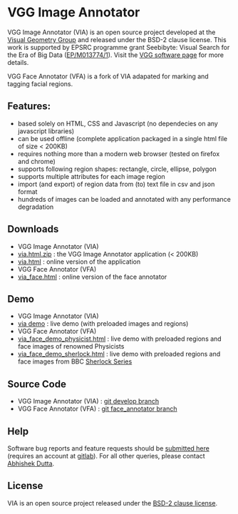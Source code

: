 # VGG Image Annotator

VGG Image Annotator (VIA) is an open source project developed at the 
[Visual Geometry Group](http://www.robots.ox.ac.uk/~vgg/) and released under 
the BSD-2 clause license. This work is supported by EPSRC programme grant 
Seebibyte: Visual Search for the Era of Big Data ([EP/M013774/1](http://www.seebibyte.org/index.html)).
Visit the [VGG software page](http://www.robots.ox.ac.uk/~vgg/software/via/) for more details.

VGG Face Annotator (VFA) is a fork of VIA adapated for marking and tagging 
facial regions.

## Features:
  * based solely on HTML, CSS and Javascript (no dependecies on any javascript libraries)
  * can be used offline (complete application packaged in a single html file of size < 200KB)
  * requires nothing more than a modern web browser (tested on firefox and chrome)
  * supports following region shapes: rectangle, circle, ellipse, polygon
  * supports multiple attributes for each image region
  * import (and export) of region data from (to) text file in csv and json format
  * hundreds of images can be loaded and annotated with any performance degradation

## Downloads
 * VGG Image Annotator (VIA)
  * [via.html.zip](http://www.robots.ox.ac.uk/~vgg/software/via/downloads/via.html.zip) : the VGG Image Annotator application (< 200KB)
  * [via.html](http://www.robots.ox.ac.uk/~vgg/software/via/via.html) : online version of the application
 * VGG Face Annotator (VFA)
  * [via_face.html](http://vgg.gitlab.io/via/via_face.html) : online version of the face annotator 
  
## Demo
 * VGG Image Annotator (VIA)
  * [via demo](http://www.robots.ox.ac.uk/~vgg/software/via/via_demo.html) : live demo (with preloaded images and regions)
 * VGG Face Annotator (VFA)
  * [via_face_demo_physicist.html](http://vgg.gitlab.io/via/via_face_demo_physicist.html) : live demo with preloaded regions and face images of renowned Physicists
  * [via_face_demo_sherlock.html](http://vgg.gitlab.io/via/via_face_demo_sherlock.html) : live demo with preloaded regions and face images from BBC [Sherlock Series](https://en.wikipedia.org/wiki/Sherlock_(TV_series))

## Source Code
 * VGG Image Annotator (VIA) : [git develop branch](https://gitlab.com/vgg/via/tree/develop)
 * VGG Face Annotator (VFA) : [git face_annotator branch](https://gitlab.com/vgg/via/tree/face_annotator)

## Help
Software bug reports and feature requests should be [submitted here](https://gitlab.com/vgg/via/issues/new) (requires an account at [gitlab](https://gitlab.com)).
For all other queries, please contact [Abhishek Dutta](mailto:adutta@robots.ox.ac.uk).

## License
VIA is an open source project released under the [BSD-2 clause license](https://gitlab.com/vgg/via/blob/master/LICENSE).